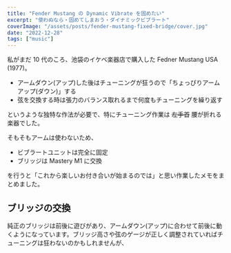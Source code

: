 ```yaml
---
title: "Fender Mustang の Dynamic Vibrate を固めたい"
excerpt: "使わぬなら・固めてしまおう・ダイナミックビブラート"
coverImage: "/assets/posts/fender-mustang-fixed-bridge/cover.jpg"
date: "2022-12-28"
tags: ["music"]
---
```


私がまだ 10 代のころ、池袋のイケベ楽器店で購入した Fedner Mustang USA (1977)。

- アームダウン(アップ)した後はチューニングが狂うので「ちょっぴりアームアップ(ダウン)」する
- 弦を交換する時は張力のバランス取れるまで何度もチューニングを繰り返す

というような独特な作法が必要で、特にチューニング作業は ~~左手首~~ 腰が折れる楽器でした。

そもそもアームは使わないため、

- ビブラートユニットは完全に固定
- ブリッジは Mastery M1 に交換

を行うと「これから楽しいお付き合いが始まるのでは」と思い作業したメモをまとめました。

## ブリッジの交換

純正のブリッジは前後に遊びがあり、アームダウン(アップ)に合わせて前後に動くようになっています。ブリッジ高さや弦のゲージが正しく調整されていればチューニングは狂わないのかもしれませんが、
